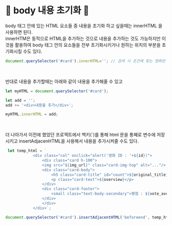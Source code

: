 # 🎃 body 내용 초기화 🎃
body 태그 안에 있는 HTML 요소들 중 내용을 초기화 하고 싶을때는 innerHTML 을 사용하면 된다.<br/>
innerHTM은 동적으로 HTML을 추가하는 것으로 내용을 추가하는 것도 가능하지만 이것을 활용하여 body 태그 안의 요소들을 전부 초기화시키거나 원하는 위치의 부분을 초기화시킬 수도 있다.<br/>
```js
document.querySelector('#card').innerHTML=''; // 검색 시 조건에 맞는 영화만 출력하기 위해 비우기
``` 

<br/>

반대로 내용을 추가할때는 아래와 같이 내용을 추가해줄 수 있고
```js
let myHTML = document.querySelector('#card');

let add = '';
add += '<div>내용을 추가</div>';

myHTML.innerHTML = add;
``` 

<br/>

더 나아가서 이전에 했었던 프로젝트에서 백키(`)를 통해 html 문을 통째로 변수에 저장시키고 insertAdjacenHTML을 사용해서 내용을 추가시켜줄 수도 있다.
```js
 let temp_html = `
            <div class="col" onclick="alert('영화 ID : '+${id})">
                <div class="card h-100">
                <img src="${img_url}" class="card-img-top" alt="..."/>
                <div class="card-body">
                    <h5 class="card-title" id="count">${original_title}</h5>
                    <p class="card-text">${overview}</p>
                </div>
                <div class="card-footer">
                    <small class="text-body-secondary">평점 : ${vote_average}</small>
                </div>
                </div>
            </div>`;

document.querySelector('#card').insertAdjacentHTML('beforeend', temp_html);
```
